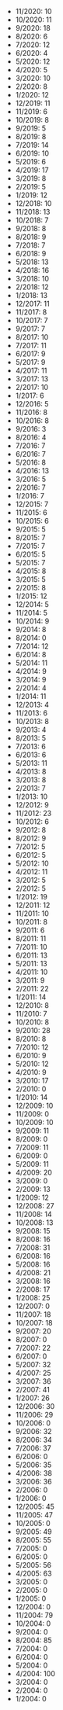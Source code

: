 *  11/2020: 10
*  10/2020: 11
*  9/2020: 18
*  8/2020: 6
*  7/2020: 12
*  6/2020: 4
*  5/2020: 12
*  4/2020: 5
*  3/2020: 10
*  2/2020: 8
*  1/2020: 12
*  12/2019: 11
*  11/2019: 6
*  10/2019: 8
*  9/2019: 5
*  8/2019: 8
*  7/2019: 14
*  6/2019: 10
*  5/2019: 6
*  4/2019: 17
*  3/2019: 8
*  2/2019: 5
*  1/2019: 12
*  12/2018: 10
*  11/2018: 13
*  10/2018: 7
*  9/2018: 8
*  8/2018: 9
*  7/2018: 7
*  6/2018: 9
*  5/2018: 13
*  4/2018: 16
*  3/2018: 10
*  2/2018: 12
*  1/2018: 13
*  12/2017: 11
*  11/2017: 8
*  10/2017: 7
*  9/2017: 7
*  8/2017: 10
*  7/2017: 11
*  6/2017: 9
*  5/2017: 9
*  4/2017: 11
*  3/2017: 13
*  2/2017: 10
*  1/2017: 6
*  12/2016: 5
*  11/2016: 8
*  10/2016: 8
*  9/2016: 3
*  8/2016: 4
*  7/2016: 7
*  6/2016: 7
*  5/2016: 8
*  4/2016: 13
*  3/2016: 5
*  2/2016: 7
*  1/2016: 7
*  12/2015: 7
*  11/2015: 6
*  10/2015: 6
*  9/2015: 5
*  8/2015: 7
*  7/2015: 7
*  6/2015: 5
*  5/2015: 7
*  4/2015: 8
*  3/2015: 5
*  2/2015: 8
*  1/2015: 12
*  12/2014: 5
*  11/2014: 5
*  10/2014: 9
*  9/2014: 8
*  8/2014: 0
*  7/2014: 12
*  6/2014: 8
*  5/2014: 11
*  4/2014: 9
*  3/2014: 9
*  2/2014: 4
*  1/2014: 11
*  12/2013: 4
*  11/2013: 6
*  10/2013: 8
*  9/2013: 4
*  8/2013: 5
*  7/2013: 6
*  6/2013: 6
*  5/2013: 11
*  4/2013: 8
*  3/2013: 8
*  2/2013: 7
*  1/2013: 10
*  12/2012: 9
*  11/2012: 23
*  10/2012: 6
*  9/2012: 8
*  8/2012: 9
*  7/2012: 5
*  6/2012: 5
*  5/2012: 10
*  4/2012: 11
*  3/2012: 5
*  2/2012: 5
*  1/2012: 19
*  12/2011: 12
*  11/2011: 10
*  10/2011: 8
*  9/2011: 6
*  8/2011: 11
*  7/2011: 10
*  6/2011: 13
*  5/2011: 13
*  4/2011: 10
*  3/2011: 9
*  2/2011: 22
*  1/2011: 14
*  12/2010: 8
*  11/2010: 7
*  10/2010: 8
*  9/2010: 28
*  8/2010: 8
*  7/2010: 12
*  6/2010: 9
*  5/2010: 12
*  4/2010: 9
*  3/2010: 17
*  2/2010: 0
*  1/2010: 14
*  12/2009: 10
*  11/2009: 0
*  10/2009: 10
*  9/2009: 11
*  8/2009: 0
*  7/2009: 11
*  6/2009: 0
*  5/2009: 11
*  4/2009: 20
*  3/2009: 0
*  2/2009: 13
*  1/2009: 12
*  12/2008: 27
*  11/2008: 14
*  10/2008: 13
*  9/2008: 15
*  8/2008: 16
*  7/2008: 31
*  6/2008: 16
*  5/2008: 16
*  4/2008: 21
*  3/2008: 16
*  2/2008: 17
*  1/2008: 25
*  12/2007: 0
*  11/2007: 18
*  10/2007: 18
*  9/2007: 20
*  8/2007: 0
*  7/2007: 22
*  6/2007: 0
*  5/2007: 32
*  4/2007: 25
*  3/2007: 36
*  2/2007: 41
*  1/2007: 26
*  12/2006: 30
*  11/2006: 29
*  10/2006: 0
*  9/2006: 32
*  8/2006: 34
*  7/2006: 37
*  6/2006: 0
*  5/2006: 35
*  4/2006: 38
*  3/2006: 36
*  2/2006: 0
*  1/2006: 0
*  12/2005: 45
*  11/2005: 47
*  10/2005: 0
*  9/2005: 49
*  8/2005: 55
*  7/2005: 0
*  6/2005: 0
*  5/2005: 56
*  4/2005: 63
*  3/2005: 0
*  2/2005: 0
*  1/2005: 0
*  12/2004: 0
*  11/2004: 79
*  10/2004: 0
*  9/2004: 0
*  8/2004: 85
*  7/2004: 0
*  6/2004: 0
*  5/2004: 0
*  4/2004: 100
*  3/2004: 0
*  2/2004: 0
*  1/2004: 0